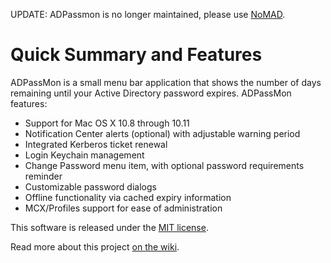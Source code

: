 UPDATE: ADPassmon is no longer maintained, please use [NoMAD](https://www.nomad.menu).

# Quick Summary and Features

ADPassMon is a small menu bar application that shows the number of days remaining until your Active Directory password expires. ADPassMon features:

* Support for Mac OS X 10.8 through 10.11
* Notification Center alerts (optional) with adjustable warning period
* Integrated Kerberos ticket renewal
* Login Keychain management
* Change Password menu item, with optional password requirements reminder
* Customizable password dialogs
* Offline functionality via cached expiry information
* MCX/Profiles support for ease of administration

This software is released under the [MIT license](https://github.com/macmule/ADPassMon/wiki/License).

Read more about this project [on the wiki](https://github.com/macmule/ADPassMon/wiki).
